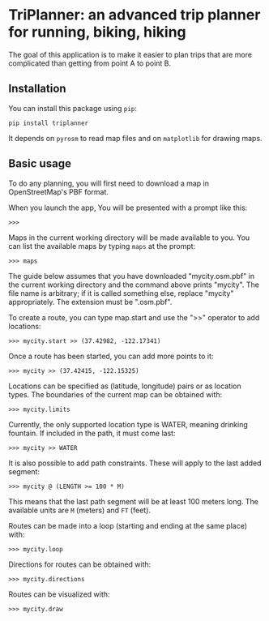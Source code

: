 # TriPlanner: an advanced trip planner for running, biking, hiking

The goal of this application is to make it easier to plan trips that are more complicated
than getting from point A to point B.

## Installation

You can install this package using `pip`:
```
pip install triplanner
```

It depends on `pyrosm` to read map files and on `matplotlib` for drawing maps.

## Basic usage

To do any planning, you will first need to download a map in OpenStreetMap's PBF format.

When you launch the app, You will be presented with a prompt like this:
```
>>>
```

Maps in the current working directory will be made available to you. You can list the
available maps by typing `maps` at the prompt:
```
>>> maps
```

The guide below assumes that you have downloaded "mycity.osm.pbf" in the current working
directory and the command above prints "mycity". The file name is arbitrary; if it is
called something else, replace "mycity" appropriately. The extension must be ".osm.pbf".

To create a route, you can type map.start and use the ">>" operator to add locations:
```
>>> mycity.start >> (37.42982, -122.17341)
```

Once a route has been started, you can add more points to it:
```
>>> mycity >> (37.42415, -122.15325)
```

Locations can be specified as (latitude, longitude) pairs or as location types. The
boundaries of the current map can be obtained with:
```
>>> mycity.limits
```

Currently, the only supported location type is WATER, meaning drinking fountain. If
included in the path, it must come last:
```
>>> mycity >> WATER
```

It is also possible to add path constraints. These will apply to the last added segment:
```
>>> mycity @ (LENGTH >= 100 * M)
```

This means that the last path segment will be at least 100 meters long. The available
units are `M` (meters) and `FT` (feet).

Routes can be made into a loop (starting and ending at the same place) with:
```
>>> mycity.loop
```

Directions for routes can be obtained with:
```
>>> mycity.directions
```

Routes can be visualized with:
```
>>> mycity.draw
```
